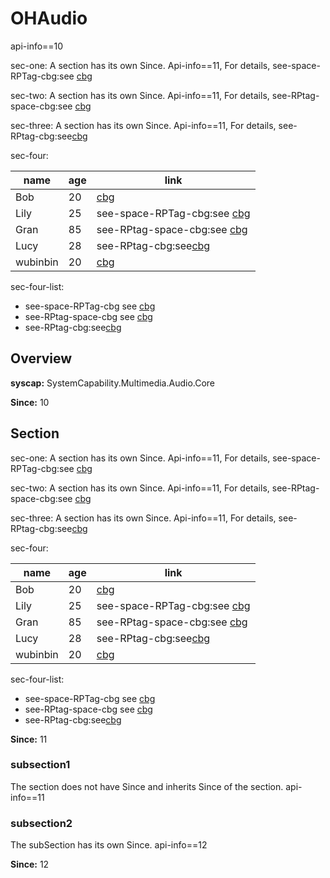 # OHAudio
<!--Kit: Ability Kit-->
<!--Subsystem: Ability-->
<!--Owner: @wkljy-->
<!--Designer: @ccllee-->
<!--Tester: @lixueqing513-->
<!--Adviser: @huipeizi-->

api-info==10

sec-one:
A section has its own Since. Api-info==11, For details, see-space-RPTag-cbg:see <!--RP1-->[cbg](https://docs.cbg.huawei.com)<!--RP1End-->

sec-two:
A section has its own Since. Api-info==11, For details, see-RPtag-space-cbg:see<!--RP2--> [cbg](https://docs.cbg.huawei.com)<!--RP2End-->

sec-three:
A section has its own Since. Api-info==11, For details, see-RPtag-cbg:see<!--RP3-->[cbg](https://docs.cbg.huawei.com)<!--RP3End-->

sec-four:

| name | age| link |
| --- | --- | --- |
| Bob | 20 | [cbg](https://docs.cbg.huawei.com) |
| Lily | 25 | see-space-RPTag-cbg:see <!--RP1-->[cbg](https://docs.cbg.huawei.com)<!--RP1End--> |
| Gran | 85 | see-RPtag-space-cbg:see<!--RP2--> [cbg](https://docs.cbg.huawei.com)<!--RP2End--> |
|Lucy|28| see-RPtag-cbg:see<!--RP3-->[cbg](https://docs.cbg.huawei.com)<!--RP3End-->|
| wubinbin | 20 | [cbg](https://docs.cbg.huawei.com) |


sec-four-list:
* see-space-RPTag-cbg see <!--RP1-->[cbg](https://docs.cbg.huawei.com)<!--RP1End-->
* see-RPtag-space-cbg see<!--RP2--> [cbg](https://docs.cbg.huawei.com)<!--RP2End-->
* see-RPtag-cbg:see<!--RP3-->[cbg](https://docs.cbg.huawei.com)<!--RP3End-->

## Overview

**syscap:** SystemCapability.Multimedia.Audio.Core

**Since:** 10

## Section

sec-one:
A section has its own Since. Api-info==11, For details, see-space-RPTag-cbg:see <!--RP1-->[cbg](https://docs.cbg.huawei.com)<!--RP1End-->

sec-two:
A section has its own Since. Api-info==11, For details, see-RPtag-space-cbg:see<!--RP2--> [cbg](https://docs.cbg.huawei.com)<!--RP2End-->

sec-three:
A section has its own Since. Api-info==11, For details, see-RPtag-cbg:see<!--RP3-->[cbg](https://docs.cbg.huawei.com)<!--RP3End-->

sec-four:

| name | age| link |
| --- | --- | --- |
| Bob | 20 | [cbg](https://docs.cbg.huawei.com) |
| Lily | 25 | see-space-RPTag-cbg:see <!--RP1-->[cbg](https://docs.cbg.huawei.com)<!--RP1End--> |
| Gran | 85 | see-RPtag-space-cbg:see<!--RP2--> [cbg](https://docs.cbg.huawei.com)<!--RP2End--> |
|Lucy|28| see-RPtag-cbg:see<!--RP3-->[cbg](https://docs.cbg.huawei.com)<!--RP3End-->|
| wubinbin | 20 | [cbg](https://docs.cbg.huawei.com) |


sec-four-list:
* see-space-RPTag-cbg see <!--RP1-->[cbg](https://docs.cbg.huawei.com)<!--RP1End-->
* see-RPtag-space-cbg see<!--RP2--> [cbg](https://docs.cbg.huawei.com)<!--RP2End-->
* see-RPtag-cbg:see<!--RP3-->[cbg](https://docs.cbg.huawei.com)<!--RP3End-->


**Since:** 11

### subsection1

The section does not have Since and inherits Since of the section. api-info==11

### subsection2

The subSection has its own Since. api-info==12

**Since:** 12